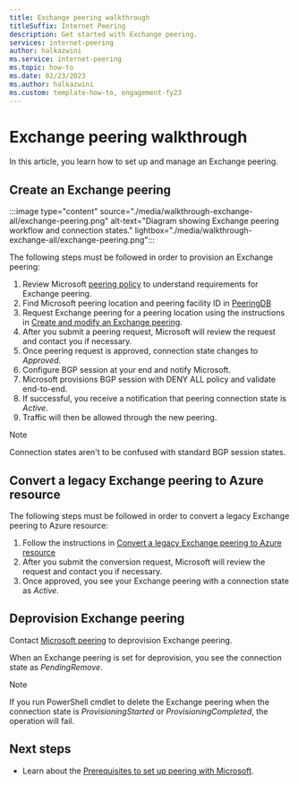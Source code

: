```yaml
---
title: Exchange peering walkthrough
titleSuffix: Internet Peering
description: Get started with Exchange peering.
services: internet-peering
author: halkazwini
ms.service: internet-peering
ms.topic: how-to
ms.date: 02/23/2023
ms.author: halkazwini
ms.custom: template-how-to, engagement-fy23
---
```


# Exchange peering walkthrough

In this article, you learn how to set up and manage an Exchange peering.

## Create an Exchange peering

:::image type="content" source="./media/walkthrough-exchange-all/exchange-peering.png" alt-text="Diagram showing Exchange peering workflow and connection states." lightbox="./media/walkthrough-exchange-all/exchange-peering.png":::

The following steps must be followed in order to provision an Exchange peering:
1. Review Microsoft [peering policy](policy.md) to understand requirements for Exchange peering.
1. Find Microsoft peering location and peering facility ID in [PeeringDB](https://www.peeringdb.com/net/694)
1. Request Exchange peering for a peering location using the instructions in [Create and modify an Exchange peering](howto-exchange-portal.md).
1. After you submit a peering request, Microsoft will review the request and contact you if necessary.
1. Once peering request is approved, connection state changes to *Approved*.
1. Configure BGP session at your end and notify Microsoft.
1. Microsoft provisions BGP session with DENY ALL policy and validate end-to-end.
1. If successful, you receive a notification that peering connection state is *Active*.
1. Traffic will then be allowed through the new peering.

> [!NOTE]
> Connection states aren't to be confused with standard BGP session states.

## Convert a legacy Exchange peering to Azure resource
The following steps must be followed in order to convert a legacy Exchange peering to Azure resource:
1. Follow the instructions in [Convert a legacy Exchange peering to Azure resource](howto-legacy-exchange-portal.md)
1. After you submit the conversion request, Microsoft will review the request and contact you if necessary.
1. Once approved, you see your Exchange peering with a connection state as *Active*.

## Deprovision Exchange peering

Contact [Microsoft peering](mailto:peering@microsoft.com) to deprovision Exchange peering.

When an Exchange peering is set for deprovision, you see the connection state as *PendingRemove*.

> [!NOTE]
> If you run PowerShell cmdlet to delete the Exchange peering when the connection state is *ProvisioningStarted* or *ProvisioningCompleted*, the operation will fail.

## Next steps

* Learn about the [Prerequisites to set up peering with Microsoft](prerequisites.md).
